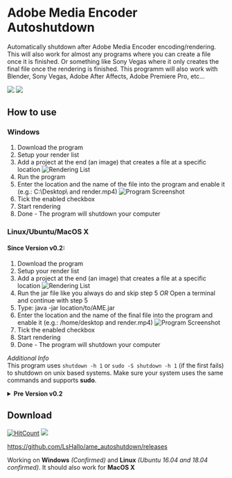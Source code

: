 # Adobe Media Encoder Autoshutdown
Automatically shutdown after Adobe Media Encoder encoding/rendering. This will also work for almost any programs where you can create a file once it is finished. Or something like Sony Vegas where it only creates the final file once the rendering is finished. This programm will also work with Blender, Sony Vegas, Adobe After Affects, Adobe Premiere Pro, etc...

![](https://img.shields.io/github/license/lshallo/ame_autoshutdown.svg?style=flat-square) [![](https://img.shields.io/github/release-date/SubtitleEdit/subtitleedit.svg?style=flat-square)](https://github.com/LsHallo/ame_autoshutdown/releases)

## How to use
### Windows
1. Download the program
2. Setup your render list
3. Add a project at the end (an image) that creates a file at a specific location
![Rendering List](https://cdn.instructables.com/FCC/20B1/J1QP0GG9/FCC20B1J1QP0GG9.LARGE.jpg)
4. Run the program
5. Enter the location and the name of the file into the program and enable it (e.g.: C:\Desktop\ and render.mp4)
![Program Screenshot](https://cdn.instructables.com/FK5/48SO/J1QP0GFR/FK548SOJ1QP0GFR.LARGE.jpg)
6. Tick the enabled checkbox
7. Start rendering
8. Done - The program will shutdown your computer

### Linux/Ubuntu/MacOS X
#### Since Version v0.2:
1. Download the program
2. Setup your render list
3. Add a project at the end (an image) that creates a file at a specific location
![Rendering List](https://cdn.instructables.com/FCC/20B1/J1QP0GG9/FCC20B1J1QP0GG9.LARGE.jpg)
4. Run the jar file like you always do and skip step 5 *OR* Open a terminal and continue with step 5
5. Type: java -jar location/to/AME.jar
6. Enter the location and the name of the final file into the program and enable it (e.g.: /home/desktop and render.mp4)
![Program Screenshot](https://cdn.instructables.com/FK5/48SO/J1QP0GFR/FK548SOJ1QP0GFR.LARGE.jpg)
7. Tick the enabled checkbox
8. Start rendering
9. Done - The program will shutdown your computer

*Additional Info*  
This program uses `shutdown -h 1` or `sudo -S shutdown -h 1` (if the first fails) to shutdown on unix based systems. Make sure your system uses the same commands and supports **sudo**.  

<details>
<summary>
  <span><b>Pre Version v0.2</b></span>
</summary>
  <ol>
    <li>Download the program</li>
    <li>Setup your render list</li>
    <li>Add a project at the end (an image) that creates a file at a specific location</li>
    <li>Open a terminal</li>
    <li>Type: java -jar location/to/AME.jar</li>
    <li>Enter your sudo password when asked</li>
    <li>Enter the location and the name of the file into the program and enable it (e.g.: /home/desktop and render.mp4)</li>
    <li>Start rendering</li>
    <li>Done - The program will shutdown your computer</li>
  </ol>
</details>

## Download
[![HitCount](http://hits.dwyl.io/LsHallo/ame_autoshutdown.svg)](http://hits.dwyl.io/LsHallo/ame_autoshutdown)  ![](https://img.shields.io/github/downloads/lshallo/ame_autoshutdown/total.svg?style=flat-square)

https://github.com/LsHallo/ame_autoshutdown/releases

Working on **Windows** *(Confirmed)* and **Linux** *(Ubuntu 16.04 and 18.04 confirmed)*.
It should also work for **MacOS X**
